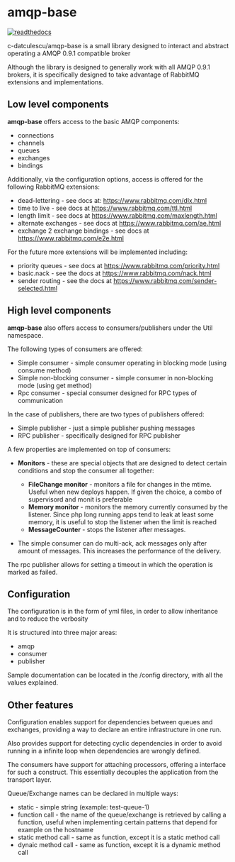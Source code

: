 # amqp-base

[![readthedocs](https://readthedocs.org/projects/amqp-base/badge/?version=latest)](http://amqp-base.readthedocs.org/en/latest/README/)

c-datculescu/amqp-base is a small library designed to interact and abstract operating a AMQP 0.9.1 compatible broker

Although the library is designed to generally work with all AMQP 0.9.1 brokers, it is specifically designed to take
advantage of RabbitMQ extensions and implementations.

## Low level components

**amqp-base** offers access to the basic AMQP components:

* connections
* channels
* queues
* exchanges
* bindings

Additionally, via the configuration options, access is offered for the following RabbitMQ extensions:

* dead-lettering - see docs at: https://www.rabbitmq.com/dlx.html
* time to live - see docs at https://www.rabbitmq.com/ttl.html
* length limit - see docs at https://www.rabbitmq.com/maxlength.html
* alternate exchanges - see docs at https://www.rabbitmq.com/ae.html
* exchange 2 exchange bindings - see docs at https://www.rabbitmq.com/e2e.html

For the future more extensions will be implemented including:

* priority queues - see docs at https://www.rabbitmq.com/priority.html
* basic.nack - see the docs at https://www.rabbitmq.com/nack.html
* sender routing - see the docs at https://www.rabbitmq.com/sender-selected.html

## High level components

**amqp-base** also offers access to consumers/publishers under the Util namespace.

The following types of consumers are offered:

* Simple consumer - simple consumer operating in blocking mode (using consume method)
* Simple non-blocking consumer - simple consumer in non-blocking mode (using get method)
* Rpc consumer - special consumer designed for RPC types of communication

In the case of publishers, there are two types of publishers offered:

* Simple publisher - just a simple publisher pushing messages
* RPC publisher - specifically designed for RPC publisher

A few properties are implemented on top of consumers:

* **Monitors** - these are special objects that are designed to detect certain conditions and stop the consumer all together:
  
  - **FileChange monitor** - monitors a file for changes in the mtime. Useful when new deploys happen. If given the choice, a combo of supervisord and monit is preferable
  - **Memory monitor** - monitors the memory currently consumed by the listener. Since php long running apps tend to leak at least some memory, it is useful to stop the listener when the limit is reached
  - **MessageCounter** - stops the listener after <x> messages.
* The simple consumer can do multi-ack, ack messages only after <x> amount of messages. This increases the performance of the delivery.

The rpc publisher allows for setting a timeout in which the operation is marked as failed.

## Configuration

The configuration is in the form of yml files, in order to allow inheritance and to reduce the verbosity

It is structured into three major areas:

* amqp
* consumer
* publisher

Sample documentation can be located in the /config directory, with all the values explained.

## Other features

Configuration enables support for dependencies between queues and exchanges, providing a way to declare an entire infrastructure in one run.

Also provides support for detecting cyclic dependencies in order to avoid running in a infinite loop when dependencies are wrongly defined.

The consumers have support for attaching processors, offering a interface for such a construct. This essentially decouples the application from the transport layer.

Queue/Exchange names can be declared in multiple ways:

* static - simple string (example: test-queue-1)
* function call - the name of the queue/exchange is retrieved by calling a function, useful when implementing certain patterns that depend for example on the hostname
* static method call - same as function, except it is a static method call
* dynaic method call - same as function, except it is a dynamic method call